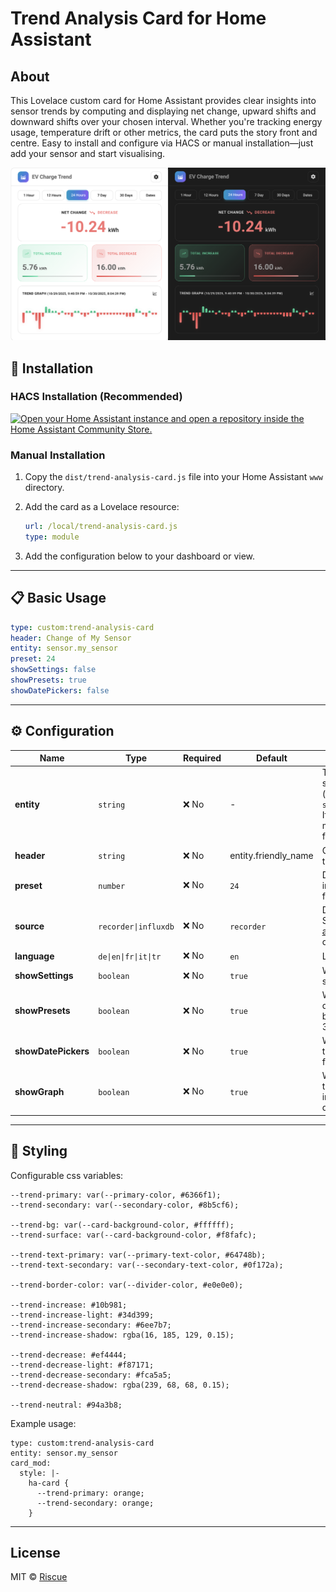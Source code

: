 # Trend Analysis Card for Home Assistant

## About

This Lovelace custom card for Home Assistant provides clear insights into sensor trends by computing and displaying net
change, upward shifts and downward shifts over your chosen interval. Whether you're tracking energy usage, temperature
drift or other metrics, the card puts the story front and centre. Easy to install and configure via HACS or manual
installation—just add your sensor and start visualising.

![assets/ss.png](assets/ss.png)

## 🚀 Installation

### HACS Installation (Recommended)

[![Open your Home Assistant instance and open a repository inside the Home Assistant Community Store.](https://my.home-assistant.io/badges/hacs_repository.svg)](https://my.home-assistant.io/redirect/hacs_repository/?owner=Riscue&repository=trend-analysis-card)

### Manual Installation

1. Copy the `dist/trend-analysis-card.js` file into your Home Assistant `www` directory.
2. Add the card as a Lovelace resource:

    ```yaml
    url: /local/trend-analysis-card.js
    type: module
    ```

3. Add the configuration below to your dashboard or view.

---

## 📋 Basic Usage

```yaml
type: custom:trend-analysis-card
header: Change of My Sensor
entity: sensor.my_sensor
preset: 24
showSettings: false
showPresets: true
showDatePickers: false
```

---

## ⚙️ Configuration

| Name                | Type                 | Required | Default              | Description                                                                                                               |
|---------------------|----------------------|----------|----------------------|---------------------------------------------------------------------------------------------------------------------------|
| **entity**          | `string`             | ❌ No     | -                    | The entity ID of the sensor to analyze (e.g. `sensor.energy_usage`). If empty an entity must be selected from search      |
| **header**          | `string`             | ❌ No     | entity.friendly_name | Card title displayed in the header.                                                                                       |
| **preset**          | `number`             | ❌ No     | `24`                 | Default preset range in hours (e.g. `24`, `168` for 7 days).                                                              |
| **source**          | `recorder\|influxdb` | ❌ No     | `recorder`           | Data source option. See [influxdb-query-api](https://github.com/Riscue/ha-influxdb-query-api) to use influxdb data source |
| **language**        | `de\|en\|fr\|it\|tr` | ❌ No     | `en`                 | Language option                                                                                                           |
| **showSettings**    | `boolean`            | ❌ No     | `true`               | Whether to show a settings button.                                                                                        |
| **showPresets**     | `boolean`            | ❌ No     | `true`               | Whether to display quick range selection buttons (24h, 7d, 30d).                                                          |
| **showDatePickers** | `boolean`            | ❌ No     | `true`               | Whether to display the date range picker for manual selection.                                                            |
| **showGraph**       | `boolean`            | ❌ No     | `true`               | Whether to display the graph of increases and decreases.                                                                  |

---

## 📐 Styling

Configurable css variables:

```
--trend-primary: var(--primary-color, #6366f1);
--trend-secondary: var(--secondary-color, #8b5cf6);

--trend-bg: var(--card-background-color, #ffffff);
--trend-surface: var(--card-background-color, #f8fafc);

--trend-text-primary: var(--primary-text-color, #64748b);
--trend-text-secondary: var(--secondary-text-color, #0f172a);

--trend-border-color: var(--divider-color, #e0e0e0);

--trend-increase: #10b981;
--trend-increase-light: #34d399;
--trend-increase-secondary: #6ee7b7;
--trend-increase-shadow: rgba(16, 185, 129, 0.15);

--trend-decrease: #ef4444;
--trend-decrease-light: #f87171;
--trend-decrease-secondary: #fca5a5;
--trend-decrease-shadow: rgba(239, 68, 68, 0.15);

--trend-neutral: #94a3b8;
```

Example usage:

```
type: custom:trend-analysis-card
entity: sensor.my_sensor
card_mod:
  style: |-
    ha-card {
      --trend-primary: orange;
      --trend-secondary: orange;
    }
```

---

## License

MIT © [Riscue][riscue]

[riscue]: https://github.com/riscue
